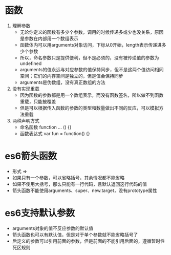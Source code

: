 # 函数
1. 理解参数
    - 无论你定义的函数有多少个参数，调用的时候传递多或少也没关系，原因是参数在内部用一个数组表示
    - 函数体内可以用arguments对象访问，下标从0开始，length表示传递进多少个参数
    - 所以，命名参数只是提供便利，但不是必须的，没有被传递值的参数为undefined
    - arguments的值永远与对应参数的值保持同步，但不是这两个值访问相同空间；它们的内存空间是独立的，但是值会保持同步
    - arguments是伪数组，没有真正数组的方法
2. 没有实现重载
    - 因为函数的参数都是用一个数组表示，而没有函数签名，所以做不到函数重载，只能被覆盖
    - 但是可以根据传入函数的参数的类型和数量做出不同的反应，可以模拟方法重载
3. 两种声明方式
    - 命名函数
        function ... () {}
    - 函数表达式
        var fun = function() {}

# es6箭头函数
- 形式 =>
- 如果只有一个参数，可以省略括号，其余情况都不能省略
- 如果不使用大括号，那么只能有一行代码，且默认返回这行代码的值
- 箭头函数不能使用arguments、super、new.target，没有prototype属性
# es6支持默认参数
- arguments对象的值不反应参数的默认值
- 箭头函数也可以有默认值，但是对于单个参数就不能省略括号了
- 后定义的参数可以引用前面的参数，但是前面的不能引用后面的，遵循暂时性死区规则 